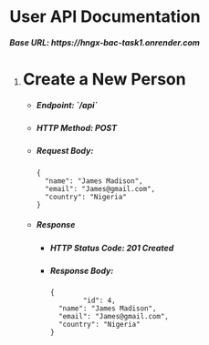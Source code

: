 <h1>User API Documentation</h1>
<h5>Base URL: https://hngx-bac-task1.onrender.com</h5>

<ol>
  <li>
    <h1>Create a New Person</h1>
    <ul>
      <li><h5>Endpoint: `/api`</h5></li>
      <li><h5>HTTP Method: POST</h5></li>
      <li><h5>Request Body:</h5></li>
      <code>{
  "name": "James Madison",
  "email": "James@gmail.com",
  "country": "Nigeria"
}</code>
      <li><h5>Response</h5></li>
      <ul>
        <li><h5>HTTP Status Code: 201 Created</h5></li>
        <li><h5>Response Body:</h5></li>
      <code>{
        "id": 4,
  "name": "James Madison",
  "email": "James@gmail.com",
  "country": "Nigeria"
}</code>
      </ul>
    </ul>
  </li>

</ol>



